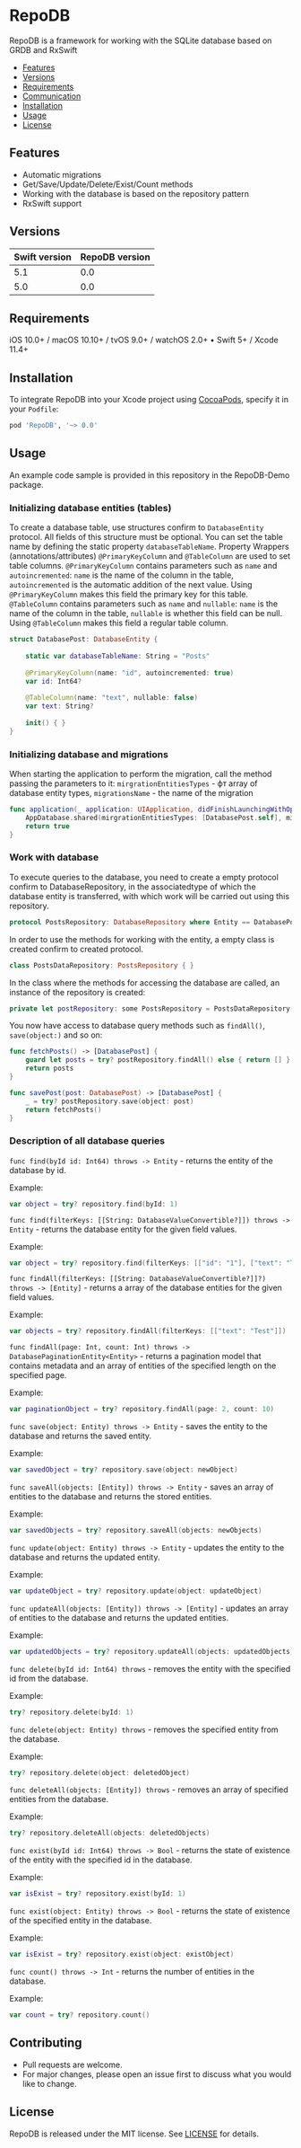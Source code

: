 # RepoDB

RepoDB is a framework for working with the SQLite database based on GRDB and RxSwift

- [Features](#Features)
- [Versions](#Versions)
- [Requirements](#Requirements)
- [Communication](#Communication)
- [Installation](#Installation)
- [Usage](#Usage)
- [License](#License)

## Features

- Automatic migrations
- Get/Save/Update/Delete/Exist/Count methods
- Working with the database is based on the repository pattern
- RxSwift support

## Versions

 |  Swift version  |  RepoDB version  |
 |-----------------|------------------|
 |       5.1       |       0.0        |
 |       5.0       |       0.0        |

## Requirements

iOS 10.0+ / macOS 10.10+ / tvOS 9.0+ / watchOS 2.0+ • Swift 5+ / Xcode 11.4+

## Installation


To integrate RepoDB into your Xcode project using [CocoaPods](https://cocoapods.org), specify it in your `Podfile`:

```bash
pod 'RepoDB', '~> 0.0'
```

## Usage


An example code sample is provided in this repository in the RepoDB-Demo package.

### Initializing database entities (tables)

To create a database table, use structures confirm to `DatabaseEntity` protocol. 
All fields of this structure must be optional. 
You can set the table name by defining the static property `databaseTableName`. 
Property Wrappers (annotations/attributes) `@PrimaryKeyColumn` and `@TableColumn` are used to set table columns.
`@PrimaryKeyColumn` contains parameters such as `name` and `autoincremented`: `name` is the name of the column in the table, `autoincremented` is the automatic addition of the next value. Using `@PrimaryKeyColumn` makes this field the primary key for this table.
`@TableColumn` contains parameters such as `name` and `nullable`: `name` is the name of the column in the table, `nullable` is whether this field can be null. Using `@TableColumn` makes this field a regular table column.

```swift
struct DatabasePost: DatabaseEntity {
    
    static var databaseTableName: String = "Posts"
    
    @PrimaryKeyColumn(name: "id", autoincremented: true)
    var id: Int64?
    
    @TableColumn(name: "text", nullable: false)
    var text: String?
    
    init() { }
}
```


### Initializing database and migrations

When starting the application to perform the migration, call the method passing the parameters to it: `mirgrationEntitiesTypes` - фт array of database entity types, `migrationsName` - the name of the migration

```swift
func application(_ application: UIApplication, didFinishLaunchingWithOptions launchOptions: [UIApplication.LaunchOptionsKey: Any]?) -> Bool {
    AppDatabase.shared(mirgrationEntitiesTypes: [DatabasePost.self], migrationsName: "v1").setupDatabase(for: application)
    return true
}
```


### Work with database

To execute queries to the database, you need to create a empty protocol confirm to DatabaseRepository, in the associatedtype of which the database entity is transferred, with which work will be carried out using this repository.

```swift
protocol PostsRepository: DatabaseRepository where Entity == DatabasePost { }
```


In order to use the methods for working with the entity, a empty class is created confirm to created protocol.

```swift
class PostsDataRepository: PostsRepository { }
```


In the class where the methods for accessing the database are called, an instance of the repository is created:

```swift
private let postRepository: some PostsRepository = PostsDataRepository()
```

You now have access to database query methods such as `findAll()`, `save(object:)` and so on:

```swift
func fetchPosts() -> [DatabasePost] {
    guard let posts = try? postRepository.findAll() else { return [] }
    return posts
}

func savePost(post: DatabasePost) -> [DatabasePost] {
    _ = try? postRepository.save(object: post)
    return fetchPosts()
}
```


### Description of all database queries

`func find(byId id: Int64) throws -> Entity` - returns the entity of the database by id.
    
Example: 

```swift
var object = try? repository.find(byId: 1)
```


`func find(filterKeys: [[String: DatabaseValueConvertible?]]) throws -> Entity` - returns the database entity for the given field values.
    
Example: 

```swift
var object = try? repository.find(filterKeys: [["id": "1"], ["text": "Test"]])
```


`func findAll(filterKeys: [[String: DatabaseValueConvertible?]]?) throws -> [Entity]` - returns a array of the database entities for the given field values.
    
Example: 

```swift
var objects = try? repository.findAll(filterKeys: [["text": "Test"]])
```


`func findAll(page: Int, count: Int) throws -> DatabasePaginationEntity<Entity>` - returns a pagination model that contains metadata and an array of entities of the specified length on the specified page.
    
Example: 

```swift
var paginationObject = try? repository.findAll(page: 2, count: 10)
```


`func save(object: Entity) throws -> Entity` - saves the entity to the database and returns the saved entity.

Example:

```swift
var savedObject = try? repository.save(object: newObject)
```


`func saveAll(objects: [Entity]) throws -> Entity` - saves an array of entities to the database and returns the stored entities.

Example:

```swift
var savedObjects = try? repository.saveAll(objects: newObjects)
```


`func update(object: Entity) throws -> Entity` - updates the entity to the database and returns the updated entity.

Example:

```swift
var updateObject = try? repository.update(object: updateObject)
```


`func updateAll(objects: [Entity]) throws -> [Entity]` - updates an array of entities to the database and returns the updated entities.

Example:

```swift
var updatedObjects = try? repository.updateAll(objects: updatedObjects)
```


`func delete(byId id: Int64) throws` - removes the entity with the specified id from the database.
    
Example: 

```swift
try? repository.delete(byId: 1)
```


`func delete(object: Entity) throws` - removes the specified entity from the database.
    
Example: 

```swift
try? repository.delete(object: deletedObject)
```


`func deleteAll(objects: [Entity]) throws` - removes an array of specified entities from the database.
    
Example: 

```swift
try? repository.deleteAll(objects: deletedObjects)
```


`func exist(byId id: Int64) throws -> Bool` - returns the state of existence of the entity with the specified id in the database.
    
Example: 

```swift
var isExist = try? repository.exist(byId: 1)
```


`func exist(object: Entity) throws -> Bool` - returns the state of existence of the specified entity in the database.
    
Example: 

```swift
var isExist = try? repository.exist(object: existObject)
```


`func count() throws -> Int` - returns the number of entities in the database.
    
Example: 

```swift
var count = try? repository.count()
```

## Contributing

- Pull requests are welcome. 
- For major changes, please open an issue first to discuss what you would like to change.

## License
RepoDB is released under the MIT license. See [LICENSE](https://github.com/buyakovK/RepoDB/blob/master/LICENSE) for details.
